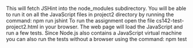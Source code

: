 This will fetch JSHint into the node_modules subdirectory. You will be able to run it on all the JavaScript files in project2 directory by running the command:
npm run jshint
To run the assignment open the file cs142-test-project2.html in your browser. The web page will load the JavaScript and run a few tests. Since Node.js also contains a JavaScript virtual machine you can also run the tests without a browser using the command:
npm test
